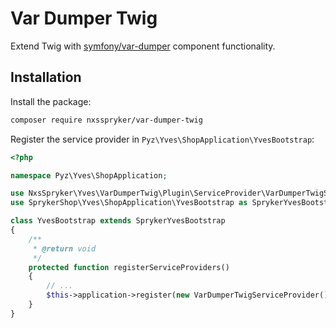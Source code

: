 # Var Dumper Twig

Extend Twig with [symfony/var-dumper](https://symfony.com/doc/current/components/var_dumper.html) component functionality.

## Installation

Install the package:
```bash
composer require nxsspryker/var-dumper-twig
```

Register the service provider in `Pyz\Yves\ShopApplication\YvesBootstrap`:

```php
<?php

namespace Pyz\Yves\ShopApplication;

use NxsSpryker\Yves\VarDumperTwig\Plugin\ServiceProvider\VarDumperTwigServiceProvider;
use SprykerShop\Yves\ShopApplication\YvesBootstrap as SprykerYvesBootstrap;

class YvesBootstrap extends SprykerYvesBootstrap
{
    /**
     * @return void
     */
    protected function registerServiceProviders()
    {
        // ...
        $this->application->register(new VarDumperTwigServiceProvider());
    }
}
```